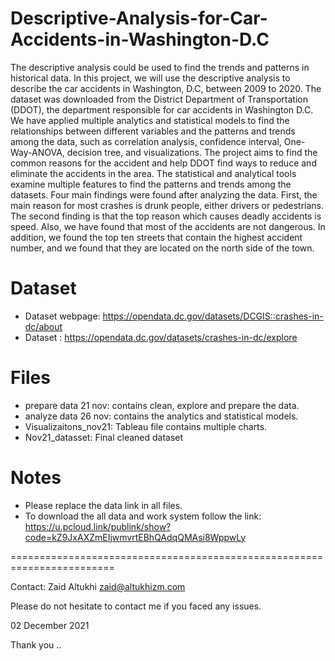 # Descriptive-Analysis-for-Car-Accidents-in-Washington-D.C
The descriptive analysis could be used to find the trends and patterns in historical data. In this project, we will use the descriptive analysis to describe the car accidents in Washington, D.C, between 2009 to 2020. The dataset was downloaded from the District Department of Transportation (DDOT), the department responsible for car accidents in Washington D.C. We have applied multiple analytics and statistical models to find the relationships between different variables and the patterns and trends among the data, such as correlation analysis, confidence interval, One-Way-ANOVA, decision tree, and visualizations. The project aims to find the common reasons for the accident and help DDOT find ways to reduce and eliminate the accidents in the area. The statistical and analytical tools examine multiple features to find the patterns and trends among the datasets. Four main findings were found after analyzing the data. First, the main reason for most crashes is drunk people, either drivers or pedestrians. The second finding is that the top reason which causes deadly accidents is speed. Also, we have found that most of the accidents are not dangerous. In addition, we found the top ten streets that contain the highest accident number, and we found that they are located on the north side of the town. 



# Dataset

* Dataset  webpage: https://opendata.dc.gov/datasets/DCGIS::crashes-in-dc/about
* Dataset : https://opendata.dc.gov/datasets/crashes-in-dc/explore


# Files
* prepare data 21 nov: contains clean, explore and prepare the data.
* analyze data 26 nov: contains the analytics and statistical models.
* Visualizaitons_nov21: Tableau file contains multiple charts.
* Nov21_datasset: Final cleaned dataset



# Notes
* Please replace the data link in all files.
* To download the all data and work system follow the link: 
https://u.pcloud.link/publink/show?code=kZ9JxAXZmEIjwmvrtEBhQAdqQMAsi8WppwLy

========================================================================

Contact:
Zaid Altukhi
zaid@altukhizm.com

Please do not hesitate to contact me if you faced any issues.

02 December 2021

Thank you .. 
